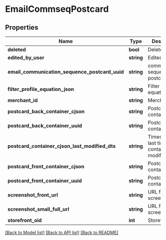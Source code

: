 # EmailCommseqPostcard

## Properties
Name | Type | Description | Notes
------------ | ------------- | ------------- | -------------
**deleted** | **bool** | Deleted | [optional] 
**edited_by_user** | **string** | Edited by user | [optional] 
**email_communication_sequence_postcard_uuid** | **string** | communication sequence postcard uuid | [optional] 
**filter_profile_equation_json** | **string** | Filter profile equation json | [optional] 
**merchant_id** | **string** | Merchant ID | [optional] 
**postcard_back_container_cjson** | **string** | Postcard back container cjson | [optional] 
**postcard_back_container_uuid** | **string** | Postcard back container uuid | [optional] 
**postcard_container_cjson_last_modified_dts** | **string** | Timestamp the last time the container was modified. | [optional] 
**postcard_front_container_cjson** | **string** | Postcard front container cjson | [optional] 
**postcard_front_container_uuid** | **string** | Postcard front container uuid | [optional] 
**screenshot_front_url** | **string** | URL for front screenshot | [optional] 
**screenshot_small_full_url** | **string** | URL for back screenshot | [optional] 
**storefront_oid** | **int** | Storefront oid | [optional] 

[[Back to Model list]](../README.md#documentation-for-models) [[Back to API list]](../README.md#documentation-for-api-endpoints) [[Back to README]](../README.md)


